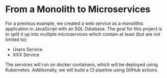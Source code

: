 # From a Monolith to Microservices

For a previous example, we created a web service as a monolithic application in JavaScript with an SQL Database.
The goal for this project is to split it up into multiple microservices which contain at least (but are not limited to):
 - Users Service
 - XXX Service

The services will run on docker containers, which will be deployed using Kubernetes.
Additionally, we will build a CI pipeline using GitHub actions.
